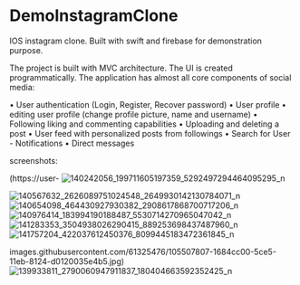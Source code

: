 # DemoInstagramClone

IOS instagram clone. Built with swift and firebase for demonstration purpose. 

The project is built with MVC architecture. The UI is created programmatically.
The application has almost all core components of social media:

• User authentication (Login, Register, Recover password)
• User profile 
• editing user profile (change profile picture, name and username)
• Following liking and commenting capabilities
• Uploading and deleting a post
• User feed with personalized posts from followings
• Search for User - Notifications
• Direct messages





screenshots: 



(https://user-
![140242056_199711605197359_5292497294464095295_n](https://user-images.githubusercontent.com/61325476/105507816-184e8f80-5ce5-11eb-8ddb-752d150404a2.jpg)

![140567632_2626089751024548_2649930142130784071_n](https://user-images.githubusercontent.com/61325476/105507818-18e72600-5ce5-11eb-906e-c56fdcb126ca.jpg)
![140654098_464430927930382_2908617868700717206_n](https://user-images.githubusercontent.com/61325476/105507819-197fbc80-5ce5-11eb-9a0c-f7bacb90a4b4.jpg)
![140976414_183994190188487_5530714270965047042_n](https://user-images.githubusercontent.com/61325476/105507823-197fbc80-5ce5-11eb-8520-b5c7f751a24b.jpg)
![141283353_3504938026290415_889253698437487960_n](https://user-images.githubusercontent.com/61325476/105507824-1a185300-5ce5-11eb-82a8-aa8036d27965.jpg)
![141757204_422037612450376_8099445183472361845_n](https://user-images.githubusercontent.com/61325476/105507827-1a185300-5ce5-11eb-8267-8499c71119f7.jpg)


images.githubusercontent.com/61325476/105507807-1684cc00-5ce5-11eb-8124-d0120035e4b5.jpg)
![139933811_2790060947911837_180404663592352425_n](https://user-images.githubusercontent.com/61325476/105507811-184e8f80-5ce5-11eb-9081-ded3e7dac2ea.jpg)
